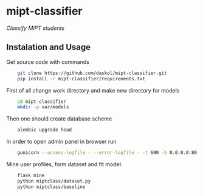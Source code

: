 # mipt-classifier

*Classify MIPT students*

## Instalation and Usage

Get source code with commands
```bash
    git clone https://github.com/daskol/mipt-classifier.git
    pip install -r mipt-classifier/requirements.txt
```

First of all change work directory and make new directory for models
```bash
    cd mipt-classifier
    mkdir -p var/models
```
Then one should create database scheme
```bash
    alembic upgrade head
```
In order to open admin panel in browser run
```bash
    gunicorn --access-logfile - --error-logfile - -t 600 -b 0.0.0.0:80 miptclass.wsgi:app
```
Mine user profiles, form dataset and fit model.
```bash
    flask mine
    python miptclass/dataset.py
    python miptclass/baseline
```
